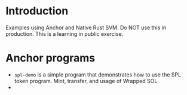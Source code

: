 
# Introduction
Examples using Anchor and Native Rust SVM.
Do NOT use this in production. This is a learning
in public exercise.

# Anchor programs
- `spl-demo` is a simple program that demonstrates how to use the SPL token program. Mint, transfer, and usage of Wrapped SOL
- 


